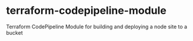 # terraform-codepipeline-module
Terraform CodePipeline Module for building and deploying a node site to a bucket
